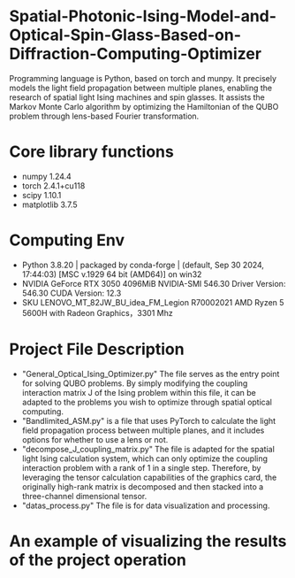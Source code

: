 # Spatial-Photonic-Ising-Model-and-Optical-Spin-Glass-Based-on-Diffraction-Computing-Optimizer
Programming language is Python, based on torch and munpy. It precisely models the light field propagation between multiple planes, enabling the research of spatial light Ising machines and spin glasses. It assists the Markov Monte Carlo algorithm by optimizing the Hamiltonian of the QUBO problem through lens-based Fourier transformation.

# Core library functions
- numpy 1.24.4
- torch 2.4.1+cu118
- scipy 1.10.1
- matplotlib 3.7.5

# Computing Env
- Python 3.8.20 | packaged by conda-forge | (default, Sep 30 2024, 17:44:03) [MSC v.1929 64 bit (AMD64)] on win32
- NVIDIA GeForce RTX 3050 4096MiB NVIDIA-SMI 546.30                 Driver Version: 546.30       CUDA Version: 12.3
- SKU	LENOVO_MT_82JW_BU_idea_FM_Legion R70002021 	AMD Ryzen 5 5600H with Radeon Graphics，3301 Mhz

# Project File Description
- "General_Optical_Ising_Optimizer.py" The file serves as the entry point for solving QUBO problems. By simply modifying the coupling interaction matrix J of the Ising problem within this file, it can be adapted to the problems you wish to optimize through spatial optical computing.
- "Bandlimited_ASM.py" is a file that uses PyTorch to calculate the light field propagation process between multiple planes, and it includes options for whether to use a lens or not.
- "decompose_J_coupling_matrix.py" The file is adapted for the spatial light Ising calculation system, which can only optimize the coupling interaction problem with a rank of 1 in a single step. Therefore, by leveraging the tensor calculation capabilities of the graphics card, the originally high-rank matrix is decomposed and then stacked into a three-channel dimensional tensor. 
- "datas_process.py" The file is for data visualization and processing.

# An example of visualizing the results of the project operation
